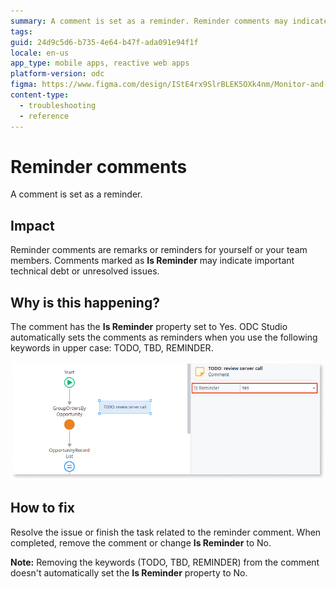 ```yaml
---
summary: A comment is set as a reminder. Reminder comments may indicate important technical debt or unresolved issues.
tags:
guid: 24d9c5d6-b735-4e64-b47f-ada091e94f1f
locale: en-us
app_type: mobile apps, reactive web apps
platform-version: odc
figma: https://www.figma.com/design/IStE4rx9SlrBLEK5OXk4nm/Monitor-and-troubleshoot-apps?node-id=3611-10&t=stw8ZZ271Tgj8Y4g-1
content-type:
  - troubleshooting
  - reference
---
```


# Reminder comments

A comment is set as a reminder. 

## Impact

Reminder comments are remarks or reminders for yourself or your team members. Comments marked as **Is Reminder** may indicate important technical debt or unresolved issues.

## Why is this happening?

The comment has the **Is Reminder** property set to Yes. ODC Studio automatically sets the comments as reminders when you use the following keywords in upper case: TODO, TBD, REMINDER.

![A comment inlcuding the keyord TODO, with the Is Reminder property set to Yes.](images/reminder-comment-odcs.png "A comment set as Is Reminder")

## How to fix

Resolve the issue or finish the task related to the reminder comment. When completed, remove the comment or change **Is Reminder** to No. 

**Note:** Removing the keywords (TODO, TBD, REMINDER) from the comment doesn't automatically set the **Is Reminder** property to No.
